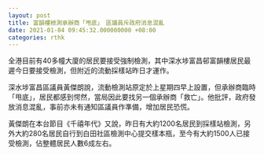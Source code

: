 ```yaml
---
layout: post
title: 富韻樓檢測承辦商「甩底」　區議員斥政府消息混亂
date: 2021-01-04 09:45:32.000000000 +08:00
categories: rthk
---
```


全港目前有40多幢大廈的居民要接受強制檢測，其中深水埗富昌邨富韻樓居民最遲今日要接受檢測，但附近的流動採樣站昨日才運作。

深水埗富昌區議員黃傑朗說，流動檢測站原定於上星期四早上設置，但承辦商臨時「甩底」，居民都感到愕然，當局因此要找另一個承辦商「救亡」。他批評，政府發放消息混亂，事前亦未有通知區議員作準備，增加居民恐慌。

黃傑朗在本台節目《千禧年代》又說，昨日有大約1200名居民到採樣站檢測，另外大約280名居民自行到白田社區檢測中心提交樣本瓶，至今有大約1500人已接受檢測，佔整體居民人數6成左右。
